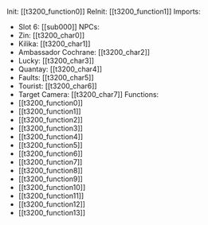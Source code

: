 Init: [[t3200_function0]]
ReInit: [[t3200_function1]]
Imports:
- Slot 6: [[sub000]]
NPCs:
- Zin: [[t3200_char0]]
- Kilika: [[t3200_char1]]
- Ambassador Cochrane: [[t3200_char2]]
- Lucky: [[t3200_char3]]
- Quantay: [[t3200_char4]]
- Faults: [[t3200_char5]]
- Tourist: [[t3200_char6]]
- Target Camera: [[t3200_char7]]
Functions:
- [[t3200_function0]]
- [[t3200_function1]]
- [[t3200_function2]]
- [[t3200_function3]]
- [[t3200_function4]]
- [[t3200_function5]]
- [[t3200_function6]]
- [[t3200_function7]]
- [[t3200_function8]]
- [[t3200_function9]]
- [[t3200_function10]]
- [[t3200_function11]]
- [[t3200_function12]]
- [[t3200_function13]]
